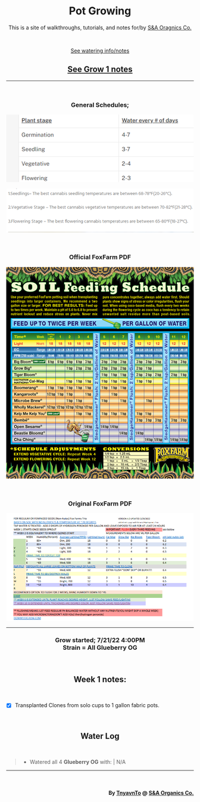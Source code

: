 <h1 align="center">Pot Growing</h1>
<p align="center">This is a site of walkthroughs, tutorials, and notes for/by <a href="https://sna-organics.com" target="_blank">S&A Oragnics Co.</a></p>

<br>

<p align=center><a href='./watering/'>See watering info/notes</a></p>

<h2 align=center><a href='./grow1/'>See Grow 1 notes</a></h2>

___

<br>

<h3 align=center>General Schedules;</h3>

<p align=center><img src='https://github.com/Svxy/Pot-Growing/blob/grow/assets/watering.png?raw=true' style='Width: 600px; height: auto;'></p>

<p align=center><img src='https://github.com/Svxy/Pot-Growing/blob/grow/assets/temp.png?raw=true' style='Width: 600px; height: auto;'></p>

<br>

<h3 align="center">Official FoxFarm PDF</h3>

<p align=center><img src='https://github.com/Svxy/Pot-Growing/blob/grow/assets/foxfarm.png?raw=true' style='Width: 600px; height: auto;'></p>

<br>

<h3 align="center">Original FoxFarm PDF</h3>

<p align=center><img src='https://github.com/Svxy/Pot-Growing/blob/grow/assets/pdf_1.png?raw=true' style='Width: 600px; height: auto;'></p>

___

<h3 align=center>Grow started; 7/21/22 4:00PM<br>Strain = All <b>Glueberry OG</b></h3>

<br>

<h2 align=center>Week 1 notes:</h2>

<br>

- [x] Transplanted Clones from solo cups to 1 gallon fabric pots.

<br>

<h2 align=center>Water Log</h2>

<br>

> - Watered all 4 <b>Glueberry OG</b> with: | N/A

___

<br>

<h4 align="right">By <a href='https://tnyavnto.com'>TnyavnTo</a> @ <a href="https://sna-organics.com">S&A Organics Co.</a></h4>
